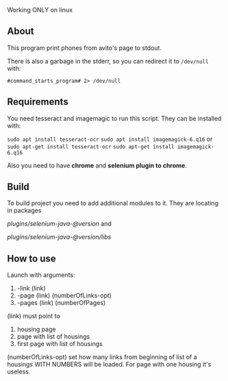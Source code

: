 Working ONLY on linux

## About

This program print phones from avito's page to stdout.

There is also a garbage in the stderr, so you can redirect it to
`/dev/null` with: 

`#command_starts_program# 2> /dev/null`

## Requirements

You need tesseract and imagemagic to run this script.
They can be installed with:

`sudo apt install tesseract-ocr`
`sudo apt install imagemagick-6.q16`
or 
`sudo apt-get install tesseract-ocr`
`sudo apt-get install imagemagick-6.q16`

Also you need to have **chrome** and **selenium plugin to chrome**.

## Build

To build project you need to add additional modules to it. 
They are locating in packages

*plugins/selenium-java-@version* and 

*plugins/selenium-java-@version/libs*

## How to use

Launch with arguments: 
1) -link (link)
2) -page (link) (numberOfLinks-opt)
3) -pages (link) (numberOfPages)

(link) must point to
1) housing page
2) page with list of housings
3) first page with list of housings

(numberOfLinks-opt) set how many links from beginning 
of list of a housings WITH NUMBERS will be loaded. 
For page with one housing it's useless. 